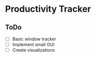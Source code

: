 # Productivity Tracker

## ToDo
- [ ] Basic window tracker
- [ ] Implement small GUI
- [ ] Create visualizations